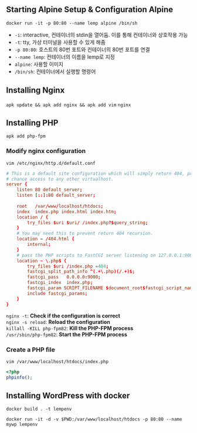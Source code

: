 ## Starting Alpine Setup & Configuration Alpine

`docker run -it -p 80:80 --name lemp alpine /bin/sh`
- `-i`: interactive, 컨테이너의 stdin을 열어둠. 이를 통해 컨테이너와 상호작용 가능
- `-t`: tty, 가상 터미널을 사용할 수 있게 해줌
- `-p 80:80`: 호스트의 80번 포트와 컨테이너의 80번 포트를 연결
- `--name lemp`: 컨테이너의 이름을 lemp로 지정
- `alpine`: 사용할 이미지
- `/bin/sh`: 컨테이너에서 실행할 명령어

## Installing Nginx
`apk update && apk add nginx && apk add vim`
`nginx`

## Installing PHP
`apk add php-fpm`

### Modify nginx configuration
`vim /etc/nginx/http.d/default.conf`
```conf
# This is a default site configuration which will simply return 404, preventing
# chance access to any other virtualhost.
server {
    listen 80 default_server;
    listen [::]:80 default_server;
 
    root   /var/www/localhost/htdocs;
    index  index.php index.html index.htm;
    location / {
        try_files $uri $uri/ /index.php?$query_string;
    }
    # You may need this to prevent return 404 recursion.
    location = /404.html {
        internal;
    }
    # pass the PHP scripts to FastCGI server listening on 127.0.0.1:9000
    location ~ \.php$ {
        try_files $uri /index.php =404;
        fastcgi_split_path_info ^(.+\.php)(/.+)$;
        fastcgi_pass   0.0.0.0:9000;
        fastcgi_index  index.php;
        fastcgi_param SCRIPT_FILENAME $document_root$fastcgi_script_name;
        include fastcgi_params;
    }
}
```

`nginx -t`: **Check if the configuration is correct**\
`nginx -s reload`: **Reload the configuration**\
`killall -KILL php-fpm82`: **Kill the PHP-FPM process**\
`/usr/sbin/php-fpm82`: **Start the PHP-FPM process**

### Create a PHP file
`vim /var/www/localhost/htdocs/index.php`
```php
<?php
phpinfo();
```

## Installing WordPress with docker

`docker build . -t lempenv`

`docker run -it -d -v $PWD:/var/www/localhost/htdocs -p 80:80 --name mywp lempenv`
